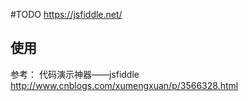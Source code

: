 #TODO
https://jsfiddle.net/

<script async src="//jsfiddle.net/chenhaoact/w49rp2n7/embed/js,html,css,result/dark/"></script>

## 使用
参考：
代码演示神器——jsfiddle
http://www.cnblogs.com/xumengxuan/p/3566328.html
